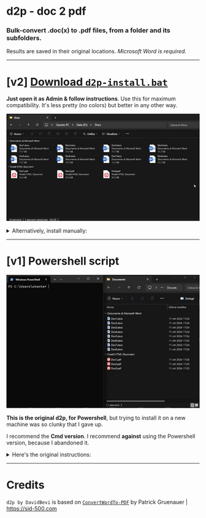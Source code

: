 # d2p - doc 2 pdf
### Bulk-convert .doc(x) to .pdf files, from a folder and its subfolders.
Results are saved in their original locations. *Microsoft Word is required.*

-----

# [v2] [Download `d2p-install.bat`](https://github.com/DavidBevi/d2p/releases/download/v2/d2p-install.bat)
**Just open it as Admin & follow instructions**. Use this for maximum compatibility. It's less pretty (no colors) but better in any other way.

![image](https://github.com/DavidBevi/d2p/blob/main/d2p-v2-demo.gif?raw=true)

<details>
<summary>Alternatively, install manually:</summary>
 
> - download the script
> - rename it `d2p.bat`
> - put it into a folder [listed into user-path or system-path](https://www.thewindowsclub.com/system-user-environment-variables-windows) (like C:\Windows\System32), or insert the folder with d2p into the path and reboot
</details>

-----

# [v1] Powershell script

![image](https://github.com/DavidBevi/d2p/blob/main/d2p-v1-demo.gif?raw=true)

**This is the original d2p, for Powershell**, but trying to install it on a new machine was so clunky that I gave up.

I recommend the **Cmd version**. I recommend **against** using the Powershell version, because I abandoned it.

<details>
<summary>Here's the original instructions:</summary>
  
> **INSTALLATION**
> - Download [`d2p.psm1`](https://github.com/DavidBevi/d2p/releases/download/v1/d2p.psm1) and save it into `C:\Program Files\WindowsPowerShell\Modules\d2p`.
> 
> **USAGE**
> - Open Powershell and type `d2p ` followed by the folder you want to process.
>   - EXAMPLE: `d2p C:\MyDocuments`
</details>

-----

# Credits
`d2p by DavidBevi` is based on [`ConvertWordTo-PDF`](https://sid-500.com/2020/10/20/powershell-convert-word-documentes-to-pdf-documents/) by Patrick Gruenauer | https://sid-500.com
